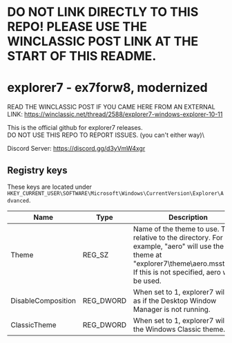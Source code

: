 # DO NOT LINK DIRECTLY TO THIS REPO! PLEASE USE THE WINCLASSIC POST LINK AT THE START OF THIS README.
# explorer7 - ex7forw8, modernized
READ THE WINCLASSIC POST IF YOU CAME HERE FROM AN EXTERNAL LINK: https://winclassic.net/thread/2588/explorer7-windows-explorer-10-11

This is the official github for explorer7 releases.\
DO NOT USE THIS REPO TO REPORT ISSUES. (you can't either way)\

Discord Server: https://discord.gg/d3yVmW4xgr

## Registry keys

These keys are located under `HKEY_CURRENT_USER\SOFTWARE\Microsoft\Windows\CurrentVersion\Explorer\Advanced`.

| Name | Type | Description |
| ---- | ---- | ----------- |
| Theme | REG_SZ | Name of the theme to use. This is relative to the directory. For example, "aero" will use the theme at "explorer7\theme\aero.msstyles". If this is not specified, aero will be used. |
| DisableComposition | REG_DWORD | When set to 1, explorer7 will act as if the Desktop Window Manager is not running. |
| ClassicTheme | REG_DWORD | When set to 1, explorer7 will use the Windows Classic theme. |


